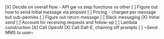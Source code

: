 [X] Decide on overall flow - API gw vs step functions vs other
[ ] Figure out how to send initial message via pinpoint
	[ ] Pricing - charged per message but sub-pennies
    [ ] Figure out return message
[ ] Slack messaging
    [X] Initial send
	[ ] Account for receiving requests and follow-up
[ ] Lambda construction
	[X] Call OpenAI
	[X] Call Dall-E, chaining off prompts
	[ ] ~Send MMS to user~